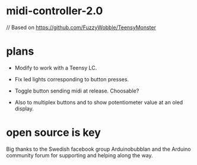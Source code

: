 # midi-controller-2.0

// Based on https://github.com/FuzzyWobble/TeensyMonster

# plans

- Modify to work with a Teensy LC.

- Fix led lights corresponding to button presses.

- Toggle button sending midi at release. Choosable? 

- Also to multiplex buttons and to show potentiometer value at an oled display.

# open source is key

Big thanks to the Swedish facebook group Arduinobubblan and the Arduino community forum for supporting and helping along the way.
